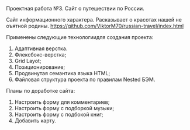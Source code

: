 Проектная работа №3. Сайт о путешествии по России.

Сайт информационного характера. Расказывает о красотах нашей не оъятной родины.
https://github.com/ViktorM70/russian-travel/index.html

Применены следующие технологиидля создания проекта:
1) Адаптивная верстка. 
2) Флексбокс-верстка;
3) Grid Layot;
4) Позиционирование;
5) Продвинутая семантика языка HTML;
6) Файловая структура проекта по правилам Nested БЭМ.

Планы по доработке сайта: 
1) Настроить форму для комментариев;
2) Настроить форму с подборкой музыки;
3) Настроить форму с подбокой книг;
4) Добавить карту.

